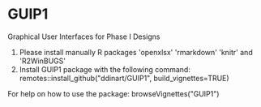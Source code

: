 # GUIP1
Graphical User Interfaces for Phase I Designs

1) Please install manually R packages 'openxlsx' 'rmarkdown' 'knitr' and 'R2WinBUGS'
2) Install GUIP1 package with the following command: remotes::install_github("ddinart/GUIP1", build_vignettes=TRUE)

For help on how to use the package: browseVignettes("GUIP1")

